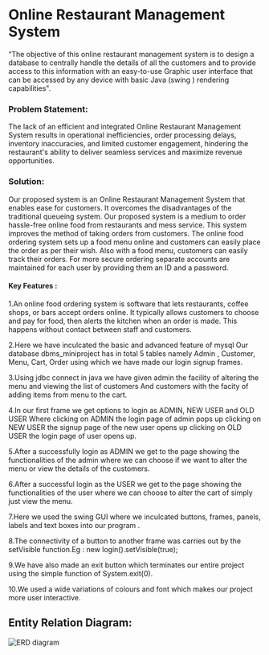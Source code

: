 #  Online Restaurant Management System


“The objective of this online restaurant management system is to design a database to centrally  handle the details of all the customers and to provide access to this information  with an easy-to-use Graphic user interface that can be accessed by any device  with basic Java (swing ) rendering capabilities".

### Problem Statement:

The lack of an efficient and integrated Online Restaurant Management System results in operational inefficiencies, order processing delays, inventory inaccuracies, and limited customer engagement, hindering the restaurant's ability to deliver seamless services and maximize revenue opportunities.

### Solution:

Our proposed system is an Online Restaurant Management System that enables ease for customers. It overcomes the disadvantages of the traditional queueing system. Our proposed system is a medium to order hassle-free online food from restaurants and mess service. This system improves the method of taking orders from customers. The online food ordering system sets up a food menu online and customers can easily place the order as per their wish. Also with a food menu, customers can easily track their orders. For more secure ordering separate accounts are maintained for each user by providing them an ID and a password. 

#### Key Features :

1.An online food ordering system is software that lets restaurants, coffee shops, or bars accept orders online. It typically allows customers to choose and pay for food, then alerts 
the kitchen when an order is made. This happens without contact between staff and customers.

2.Here we have inculcated the basic and advanced feature of mysql Our database dbms_miniproject has in total 5 tables namely Admin , Customer, Menu, Cart, Order using which we have made our login signup frames.

3.Using jdbc connect in java we have given admin the facility of altering the menu and viewing the list of customers And customers with the facity of adding items from menu to the cart.

4.In our first frame we get options to login as ADMIN, NEW USER and OLD USER Where clicking on ADMIN the login page of admin pops up clicking on NEW USER the signup page of the new user opens up
clicking on OLD USER the login page of user opens up.

5.After a successfully login as ADMIN we get to the page showing the functionalities of the admin where we can choose if we want to alter the menu or view the details of the customers.

6.After a successful login as the USER we get to the page showing the functionalities of the user where we can choose to alter the cart of simply just view the menu.

7.Here we used the swing GUI where we inculcated buttons, frames, panels, labels and text boxes into our program .

8.The connectivity of a button to another frame was carries out by the setVisible function.Eg : new login().setVisible(true);

9.We have also made an exit button which terminates our entire project using the simple function of System.exit(0).

10.We used a wide variations of colours and font which makes our project more user interactive.

## Entity Relation Diagram:

![ERD diagram](https://github.com/Bhakti-khokad/DBMS_Project/assets/114825144/ef1ac2e5-3a49-44fa-a8d4-1bfd0dba0eed)


